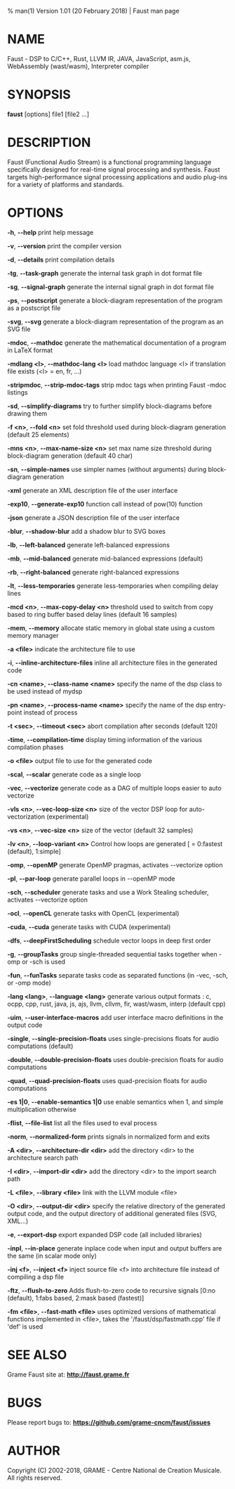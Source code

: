 % man(1) Version 1.01 (20 February 2018) | Faust man page

NAME
====

Faust  -  DSP  to  C/C++,  Rust,  LLVM  IR,  JAVA,  JavaScript, asm.js,
WebAssembly (wast/wasm), Interpreter compiler

SYNOPSIS
========

 **faust** \[options] file1 \[file2 ...]

DESCRIPTION
===========

Faust (Functional Audio Stream) is a functional programming language specifically designed for real-time signal processing and synthesis. Faust targets high-performance signal processing applications and audio plug-ins for a variety of platforms and standards.

OPTIONS
=======

**-h**, **--help**
print help message

**-v**, **--version**
print the compiler version

**-d**, **--details**
print compilation details

**-tg**, **--task-graph**
generate the internal task graph in dot format file

**-sg**, **--signal-graph**
generate the internal signal graph in dot format file

**-ps**, **--postscript**
generate a block-diagram representation of the program as a postscript file

**-svg**, **--svg**
generate a block-diagram representation of the program as an SVG file

**-mdoc**, **--mathdoc**
generate the mathematical documentation of a program in LaTeX format

**-mdlang \<l>**, **--mathdoc-lang \<l>**
load mathdoc language \<l> if translation file exists (\<l> = en, fr, ...)

**-stripmdoc**, **--strip-mdoc-tags**
strip mdoc tags when printing Faust -mdoc listings

**-sd**, **--simplify-diagrams**
try to further simplify block-diagrams before drawing them

**-f \<n>**, **--fold \<n>**
set fold threshold used during block-diagram generation (default 25 elements)

**-mns \<n>**, **--max-name-size \<n>**
set max name size threshold during block-diagram generation (default 40 char)

**-sn**, **--simple-names**
use simpler names (without arguments) during block-diagram generation

**-xml** generate an XML description file of the user interface

**-exp10**, **--generate-exp10** function call instead of pow(10) function

**-json** generate a JSON description file of the user interface

**-blur**, **--shadow-blur**
add a shadow blur to SVG boxes

**-lb**, **--left-balanced**
generate left-balanced expressions

**-mb**, **--mid-balanced**
generate mid-balanced expressions (default)

**-rb**, **--right-balanced**
generate right-balanced expressions

**-lt**, **--less-temporaries**
generate less-temporaries when compiling delay lines

**-mcd \<n>**, **--max-copy-delay \<n>**
threshold used to switch from copy based to ring buffer based delay lines (default 16 samples)

**-mem**, **--memory**
allocate static memory in global state using a custom memory manager

**-a \<file>**
indicate the architecture file to use

**-i**, **--inline-architecture-files**
inline all architecture files in the generated code

**-cn \<name>**, **--class-name \<name>**
specify the name of the dsp class to be used instead of mydsp

**-pn \<name>**, **--process-name  \<name>**
specify the name of the dsp entry-point instead of process

**-t \<sec>**, **--timeout \<sec>**
abort compilation after <sec> seconds (default 120)

**-time**, **--compilation-time**
display timing information of the various compilation phases

**-o \<file>**
output file to use for the generated code

**-scal**, **--scalar**
generate code as a single loop

**-vec**, **--vectorize**
generate code as a DAG of multiple loops easier to auto vectorize

**-vls \<n>**, **--vec-loop-size \<n>**
size of the vector DSP loop for auto-vectorization (experimental)

**-vs \<n>**, **--vec-size \<n>**
size of the vector (default 32 samples)

**-lv \<n>**, **--loop-variant \<n>**
Control how loops are generated [<n> = 0:fastest (default), 1:simple]

**-omp**, **--openMP**
generate OpenMP pragmas, activates --vectorize option

**-pl**, **--par-loop**
generate parallel loops in --openMP mode

**-sch**, **--scheduler**
generate tasks and use a Work Stealing scheduler, activates --vectorize option

**-ocl**, **--openCL**
generate tasks with OpenCL (experimental)

**-cuda**, **--cuda**
generate tasks with CUDA (experimental)

**-dfs**, **--deepFirstScheduling**
schedule vector loops in deep first order

**-g**, **--groupTasks**
group single-threaded sequential tasks together when -omp or -sch is used

**-fun**, **--funTasks**
separate tasks code as separated functions (in -vec, -sch, or -omp mode)

**-lang \<lang>**, **--language \<lang>**
generate various output formats  : c, ocpp, cpp, rust, java, js, ajs, llvm, cllvm, fir, wast/wasm, interp
(default cpp)

**-uim**, **--user-interface-macros**
add user interface macro definitions in the output code

**-single**, **--single-precision-floats**
uses single-precisions floats for audio computations (default)

**-double**, **--double-precision-floats**
uses double-precision floats for audio computations

**-quad**, **--quad-precision-floats**
uses quad-precision floats for audio computations

**-es 1|0**, **--enable-semantics 1|0**
use enable semantics when 1, and simple multiplication otherwise

**-flist**, **--file-list**
list all the files used to eval process

**-norm**, **--normalized-form** 
prints signals in normalized form and exits

**-A \<dir>**, **--architecture-dir \<dir>** 
add the directory \<dir> to the architecture search path

**-I \<dir>**, **--import-dir \<dir>** 
add the directory \<dir> to the import search path

**-L \<file>**, **--library \<file>** 
link with the LLVM module \<file>

**-O \<dir>**, **--output-dir \<dir>** 
specify the relative directory of the generated output code, and the output directory of additional generated files (SVG, XML...)

**-e**, **--export-dsp**
export expanded DSP code (all included libraries)

**-inpl**, **--in-place**
generate inplace code when input and output buffers are the same (in scalar mode only)

**-inj \<f>**, **--inject \<f>**
inject source file \<f> into architecture file instead of compiling a dsp file

**-ftz**, **--flush-to-zero**
Adds flush-to-zero code to recursive signals [0:no (default), 1:fabs based, 2:mask based (fastest)]

**-fm \<file>**, **--fast-math \<file>**
uses optimized versions of mathematical functions implemented in \<file>, takes the '/faust/dsp/fastmath.cpp' file if 'def' is used

SEE ALSO
========

Grame Faust site at: **<http://faust.grame.fr>**

BUGS
====

Please report bugs to: **<https://github.com/grame-cncm/faust/issues>**

AUTHOR
======

Copyright (C) 2002-2018, GRAME - Centre National de Creation Musicale.
All rights reserved.


